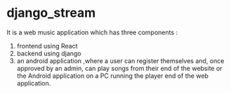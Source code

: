 # django_stream
It is a web music application which has three components :
1. frontend using React
2. backend using django
3. an android application
   ,where a user can register themselves and, once approved by an admin,
can play songs from their end of the website or the Android application on a PC running the player end of the web application.
